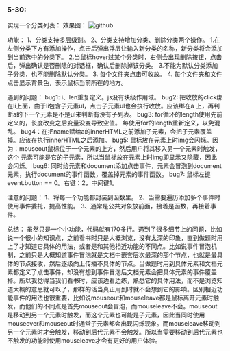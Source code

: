 ﻿### 5-30:

实现一个分类列表：
效果图：
![github](http://github.com/unicorn.png "github")
 

功能：
1、分类支持多层级别。
2、分类支持增加分类、删除分类两个操作。
      1.在左侧分类下方有添加操作，点击后弹出浮层让输入新分类的名称，新分类将会添加到当前选中的分类下。
       2.当鼠标hover过某个分类时，右侧会出现删除按钮，点击后，弹出确认是否删除的对话框，确认后删除掉该分类。
        3.不能为默认分类添加子分类，也不能删除默认分类。
3. 每个文件夹点击可收放。
4. 每个文件夹和文件点击显示背景色，表示鼠标当前所在的地方。

遇到的问题：
bug1: i、len重复定义。js没有块级作用域。
bug2: 把收放的click绑在li上面，由于li包含子元素ul，点击子元素ul也会执行收放。应该绑在a
      上，再判断a的下一个元素是不是ul来判断有没有子列表。
bug3: for循环的length使用先前定义的，长度改变之后变量没变导致空值。
      每使用for的length重新定义，以免混乱。
bug4：在把name赋给a的innerHTML之前添加子元素，会把子元素覆盖掉。应该在执行innerHTML之后添加。
bug5: 鼠标放在元素上时img会闪烁。因为：mouseout鼠标位于一个元素的上方，然后用户将其移入另一个元素时触发，这个
      元素可能是它的子元素，所以当鼠标放在元素上时img即显示又隐藏，因此会闪烁。
bug6: 同时给元素和document添加点击事件，元素会冒泡到document元素，执行document的事件函数，覆盖掉元素的事件函数。
bug7: 鼠标左键event.button == 0。右键：2，中间键1。

注意的问题：
      1、将每一个功能都封装到函数里。
      2、当需要遍历添加多个事件时使用事件委托，提高性能。
      3、通常是公共对象放前面，接着是函数，再接着事件。

总结：
      虽然只是一个小功能，代码就有170多行。遇到了很多细节上的问题，比如说一个很小的知识点，之前看书时只是大概浏览，没有太深的印象，直到做题时用上了才知道它具体的用法，或者是和其他相近功能的不同点。比如说事件冒泡机制，之前只是大概知道事件冒泡就是文档中嵌套层次最深的那个节点，也就是最具体的节点接收，然后逐级向上传播不具体的节点。当做题时用到具体元素和文档元素都定义了点击事件，却没有想到事件冒泡后文档元素会把具体元素的事件覆盖掉。所以我觉得当我们看书时，应该边看边练，熟悉它的具体用法，而不是浏览知道大概的意思就可以了，那样的话当真正用到时就不会想到它的影响。区别相近功能事件的用法也很重要，比如说mouseout和mouseleave都是鼠标离开元素时触发，而他们的不同点是首先mouseout会冒泡，而mouseleave不会。mouseout是移动到另一个元素时触发，而这个元素也可能是子元素，因此当同时使用mouseover和mouseout时通常子元素都会出现闪烁现象。而mouseleave移动到另一个元素时才会触发，移动到后代元素不会触发。所以当需要移动到后代元素也不触发的功能时使用mouseleave才会有更好的用户体验。 
